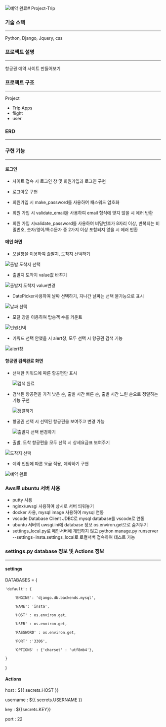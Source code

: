 ![예약 완료](https://github.com/jinheumkim/Project-Trip/assets/126999253/09250b28-8e0d-4be2-b838-4f7647e2ee89)# Project-Trip

### 기술 스택
----------------------
Python, Django, Jquery, css
### 프로젝트 설명
----------------------
항공권 예약 사이트 만들어보기
### 프로젝트 구조
----------------------
Project
 * Trip
Apps
 * flight
 * user


### ERD
-------------------

### 구현 기능
--------------------
#### 로그인

* 사이트 접속 시 로그인 창 및 회원가입과 로그인 구현
  
* 로그아웃 구현

* 회원가입 시 make_password를 사용하여 패스워드 암호화
* 회원 가입 시 validate_email을 사용하여 email 형식에 맞지 않을 시 에러 반환
  
* 회원 가입 시validate_password를 사용하여 비밀번호가
  8자리 이상, 반복되는 비밀번호, 숫자/영어/특수문자 중 2가지 이상 포함되지 않을 시 에러 반환



#### 메인 화면

* 모달창을 이용하여 출발지, 도착지 선택하기
  
![출발 도착지 선택](https://github.com/jinheumkim/Project-Trip/assets/126999253/f276998d-83ba-42ed-91be-771605b8f5a5)

* 출발지 도착지 value값 바꾸기
  
![출발지 도착지 value변경](https://github.com/jinheumkim/Project-Trip/assets/126999253/7e39b589-69fc-4b47-a727-8916ef07db5f)

* DatePicker사용하여 날짜 선택하기, 지나간 날짜는 선택 불가능으로 표시

![날짜 선택](https://github.com/jinheumkim/Project-Trip/assets/126999253/73ed3938-5410-4b1b-a5a6-7f5588e73a10)

* 모달 창을 이용하여 탑승객 수를 카운트
  
![인원선택](https://github.com/jinheumkim/Project-Trip/assets/126999253/7a27735c-86da-4563-bdbd-0b1a526326d4)

* 키워드 선택 안했을 시 alert창, 모두 선택 시 항공권 검색 기능
  
![alert창](https://github.com/jinheumkim/Project-Trip/assets/126999253/9123786b-4f8a-466e-b568-0989a8f1b8b0)


#### 항공권 검색완료 화면

* 선택한 키워드에 따른 항공편만 표시

  ![검색 완료](https://github.com/jinheumkim/Project-Trip/assets/126999253/0b1a5740-f102-4334-9412-07a9b7169591)


* 검색된 항공편을 가격 낮은 순, 출발 시간 빠른 순, 출발 시간 느린 순으로 정렬하는 기능 구현

  ![정렬하기](https://github.com/jinheumkim/Project-Trip/assets/126999253/f14f32d8-b470-4a38-b1af-84451fc2e131)

  
* 항공권 선택 시 선택된 항공편을 보여주고 변경 가능

  ![출발지 선택 변경하기](https://github.com/jinheumkim/Project-Trip/assets/126999253/fcb3c99f-5c3b-41fa-81d8-e30098f9ba84)


* 출발, 도착 항공편을 모두 선택 시 상세요금표 보여주기


![도착지 선택](https://github.com/jinheumkim/Project-Trip/assets/126999253/e7410831-a271-4345-a844-8f6efb269091)
  
* 예약 인원에 따른 요금 적용, 예약하기 구현
  
![예약 완료](https://github.com/jinheumkim/Project-Trip/assets/126999253/df2864d3-857e-43e9-b86d-234440d2b417)




### Aws로 ubuntu 서버 사용
* putty 사용
* nginx/uwsgi 사용하여 상시로 서버 띄워놓기
* docker 사용, mysql image 사용하여 mysql 연동
* vscode Database Client JDBC로 mysql database를 vscode로 연동
* ubuntu 서버의 uwsgi.ini에 database 정보 os.environ.get으로 숨겨두기
* settings_local.py로 메인서버에 개입하지 않고 python manage.py runserver --settings=insta.settings_local로 로컬서버 접속하여 테스트 가능

### settings.py database 정보 및 Actions 정보
--------------------
#### settings
DATABASES = {
    
    'default': {
        
        'ENGINE': 'django.db.backends.mysql',
        
        'NAME': 'insta',
        
        'HOST' : os.environ.get,
        
        'USER' : os.environ.get,
        
        'PASSWORD' : os.environ.get,
        
        'PORT' :'3306',
    
        'OPTIONS' : {'charset' : 'utf8mb4'},

    }

}
#### Actions
  host : ${{ secrets.HOST }}
  
  username : ${{ secrets.USERNAME }}
  
  key : ${{secrets.KEY}}

  port : 22
